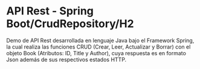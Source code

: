 # API Rest - Spring Boot/CrudRepository/H2
Demo de API Rest desarrollada en lenguaje Java bajo el Framework Spring, la cual realiza las funciones CRUD (Crear, Leer, Actualizar y Borrar) con el objeto Book (Atributos: ID, Title y Author), cuya respuesta es en formato Json además de sus respectivos estados HTTP.
